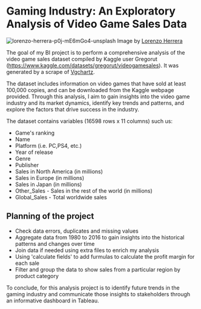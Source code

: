 # Gaming Industry: An Exploratory Analysis of Video Game Sales Data

![lorenzo-herrera-p0j-mE6mGo4-unsplash](https://user-images.githubusercontent.com/125832348/232206487-356e1919-6bcc-4efa-b9c1-1f5958777a1a.jpg)
Image by [Lorenzo Herrera](https://unsplash.com/es/fotos/p0j-mE6mGo4)

The goal of my BI project is to perform a comprehensive analysis of the video game sales dataset compiled by Kaggle user Gregorut (https://www.kaggle.com/datasets/gregorut/videogamesales). It was generated by a scrape of [Vgchartz](https://www.vgchartz.com).

The dataset includes information on video games that have sold at least 100,000 copies, and can be downloaded from the Kaggle webpage provided. Through this analysis, I aim to gain insights into the video game industry and its market dynamics, identify key trends and patterns, and explore the factors that drive success in the industry.

The dataset contains variables (16598 rows x 11 columns) such us: 

+ Game's ranking
+ Name
+ Platform (i.e. PC,PS4, etc.)
+ Year of release
+ Genre
+ Publisher
+ Sales in North America (in millions)
+ Sales in Europe (in millions)
+ Sales in Japan (in millions)
+ Other_Sales - Sales in the rest of the world (in millions)
+ Global_Sales - Total worldwide sales

## Planning of the project

+ Check data errors, duplicates and missing values
+ Aggregate data from 1980 to 2016 to gain insights into the historical patterns and changes over time
+ Join data if needed using extra files to enrich my analysis
+ Using 'calculate fields' to add furmulas to calculate the profit margin for each sale
+ Filter and group the data to show sales from a particular region by product category

To conclude, for this analysis project is to identify future trends in the gaming industry and communicate those insights to stakeholders through an informative dashboard in Tableau. 
